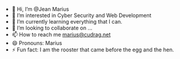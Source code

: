 - 👋 Hi, I’m @Jean Marius
- 👀 I’m interested in Cyber Security and Web Development
- 🌱 I’m currently learning everything that I can.
- 💞️ I’m looking to collaborate on ...
- 📫 How to reach me marius@cudrag.net
- 😄 Pronouns: Marius
- ⚡ Fun fact: I am the rooster that came before the egg and the hen.

<!---
MariusJG/MariusJG is a ✨ special ✨ repository because its `README.md` (this file) appears on your GitHub profile.
You can click the Preview link to take a look at your changes.
--->
